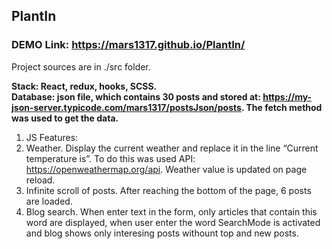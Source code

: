 ## PlantIn
### DEMO Link: https://mars1317.github.io/PlantIn/
Project sources are in ./src folder.

__Stack: React, redux, hooks, SCSS.__ <br />
__Database: json file, which contains 30 posts and stored at: https://my-json-server.typicode.com/mars1317/postsJson/posts. The fetch method was used to get the data.__

1. JS Features:
1. Weather. Display the current weather and replace it in the line “Current temperature is”. To do this was used API: https://openweathermap.org/api. Weather value is updated on page reload.
1. Infinite scroll of posts. After reaching the bottom of the page, 6 posts are loaded.
1. Blog search. When enter text in the form, only articles that contain this word are displayed, when user enter the word SearchMode is activated and blog shows only interesing posts withount top and new posts.
